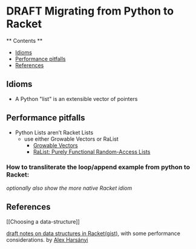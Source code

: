 # **DRAFT** Migrating from Python to Racket 

** Contents **
* [Idioms](https://github.com/racket/racket/wiki/Python/#idioms)
* [Performance pitfalls ](https://github.com/racket/racket/wiki/Python/#performance-pitfalls)
* [References](https://github.com/racket/racket/wiki/Python/#references)

## Idioms 

* A Python "list" is an extensible vector of pointers


## Performance pitfalls 

* Python Lists aren’t Racket Lists 
  * use either Growable Vectors or RaList
    * [Growable Vectors](https://docs.racket-lang.org/data/gvector.html)
    * [RaList: Purely Functional Random-Access Lists](https://docs.racket-lang.org/ralist/main.html)

### How to transliterate the loop/append example from python to Racket:


_optionally also show the more native Racket idiom_


## References

[[Choosing a data-structure]]

[draft notes on data structures in Racket(gist)](https://gist.github.com/alex-hhh/3cc5690a7f9c74543dab6c11344e6202), with some performance considerations. by [Alex Harsányi](https://alex-hhh.github.io/) 